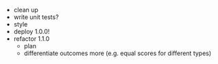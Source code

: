 - clean up
- write unit tests?
- style
- deploy 1.0.0!
- refactor 1.1.0
  - plan
  - differentiate outcomes more (e.g. equal scores for different types)